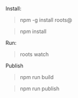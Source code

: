 Install:

> npm -g install roots@

> npm install

Run:

> roots watch

Publish

> npm run build

> npm run publish
